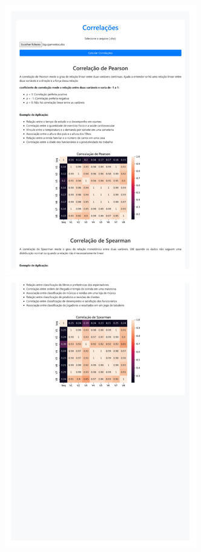 <div align="center">

![Logo](./public/assets/img/0001.jpg)
![Logo](./public/assets/img/0002.jpg)
</div>
